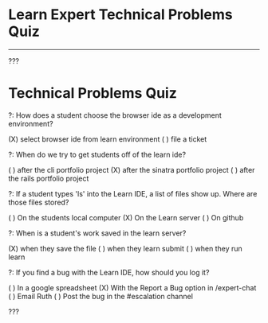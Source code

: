 # Learn Expert Technical Problems Quiz
---

???

# Technical Problems Quiz

?: How does a student choose the browser ide as a development environment?

(X) select browser ide from learn environment
( ) file a ticket

?: When do we try to get students off of the learn ide?

( ) after the cli portfolio project
(X) after the sinatra portfolio project
( ) after the rails portfolio project

?: If a student types 'ls' into the Learn IDE, a list of files show up. Where are those files stored?

( ) On the students local computer
(X) On the Learn server
( ) On github

?: When is a student's work saved in the learn server?

(X) when they save the file
( ) when they learn submit
( ) when they run learn

?: If you find a bug with the Learn IDE, how should you log it?

( ) In a google spreadsheet
(X) With the Report a Bug option in /expert-chat
( ) Email Ruth
( ) Post the bug in the #escalation channel

???
